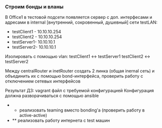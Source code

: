 ### Cтроим бонды и вланы
В Office1 в тестовой подсети появляется сервер с доп. интерфесами и адресами в internal [внутренний, сокровенный, душевный] сети testLAN:
- testClient1 - 10.10.10.254
- testClient2 - 10.10.10.254
- testServer1- 10.10.10.1
- testServer2- 10.10.10.1

Изолировать с помощью vlan:
testClient1 <-> testServer1
testClient2 <-> testServer2

Между centralRouter и inetRouter создать 2 линка (общая inernal сеть) и объединить их с помощью bond-интерфейса,
проверить работу c отключением сетевых интерфейсов

Результат ДЗ: vagrant файл с требуемой конфигурацией
Конфигурация должна разворачиваться с помощью ansible

- * реализовать teaming вместо bonding'а (проверить работу в active-active)
- ** реализовать работу интернета с test машин
